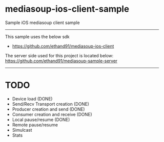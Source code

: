 # mediasoup-ios-client-sample
Sample iOS mediasoup client sample

---

This sample uses the below sdk
- https://github.com/ethand91/mediasoup-ios-client

The server side used for this project is located below: https://github.com/ethand91/mediasoup-sample-server

---

# TODO
- Device load (DONE)
- Send/Recv Transport creation (DONE)
- Producer creation and send (DONE)
- Consumer creation and receive (DONE)
- Local pause/resume (DONE)
- Remote pause/resume
- Simulcast
- Stats
